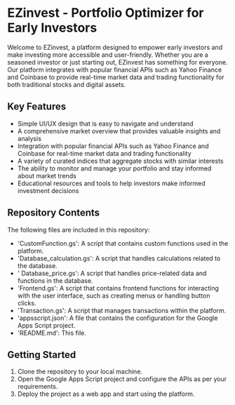# EZinvest - Portfolio Optimizer for Early Investors

Welcome to EZinvest, a platform designed to empower early investors and make investing more accessible and user-friendly. Whether you are a seasoned investor or just starting out, EZinvest has something for everyone. Our platform integrates with popular financial APIs such as Yahoo Finance and Coinbase to provide real-time market data and trading functionality for both traditional stocks and digital assets.

## Key Features
* Simple UI/UX design that is easy to navigate and understand
* A comprehensive market overview that provides valuable insights and analysis
* Integration with popular financial APIs such as Yahoo Finance and Coinbase for real-time market data and trading functionality
* A variety of curated indices that aggregate stocks with similar interests
* The ability to monitor and manage your portfolio and stay informed about market trends
* Educational resources and tools to help investors make informed investment decisions

## Repository Contents
The following files are included in this repository:
- 'CustomFunction.gs': A script that contains custom functions used in the platform. 
- 'Database_calculation.gs': A script that handles calculations related to the database. 
- ' Database_price.gs': A script that handles price-related data and functions in the database.
- 'Frontend.gs': A script that contains frontend functions for interacting with the user interface, such as creating menus or handling button clicks. 
- 'Transaction.gs': A script that manages transactions within the platform.
- 'appsscript.json': A file that contains the configuration for the Google Apps Script project. 
- 'README.md': This file. 

## Getting Started
1. Clone the repository to your local machine.
2. Open the Google Apps Script project and configure the APIs as per your requirements.
3. Deploy the project as a web app and start using the platform.
